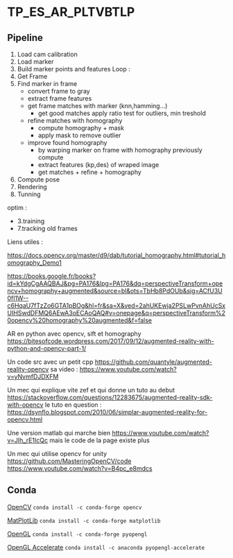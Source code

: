 # TP_ES_AR_PLTVBTLP







## Pipeline
1. Load cam calibration
2. Load marker
3. Build marker points and features
Loop :        
4. Get Frame
5. Find marker in frame
    * convert frame to gray
    * extract frame features 
    * get frame matches with marker (knn,hamming...)
        * get good matches apply ratio test for outliers, min treshold
    * refine matches with homography
        * compute homography + mask
        * apply mask to remove outlier
    * improve found homography
        * by warping marker on frame with homography previously compute
        * extract features (kp,des) of wraped image
        * get matches + refine + homography
6. Compute pose 
7. Rendering
8. Tunning


optim : 
+ 3.training
+ 7.tracking old frames




Liens utiles : 

https://docs.opencv.org/master/d9/dab/tutorial_homography.html#tutorial_homography_Demo1


https://books.google.fr/books?id=kYdgCgAAQBAJ&pg=PA176&lpg=PA176&dq=perspectiveTransform+opencv+homography+augmented&source=bl&ots=TbHb8PdOUb&sig=ACfU3U0fl1W--c6HqaU7fTzZo6GTA1pBOg&hl=fr&sa=X&ved=2ahUKEwja2PSLwPvnAhUcSxUIHSwdDFMQ6AEwA3oECAoQAQ#v=onepage&q=perspectiveTransform%20opencv%20homography%20augmented&f=false

AR en python avec opencv, sift et homography
https://bitesofcode.wordpress.com/2017/09/12/augmented-reality-with-python-and-opencv-part-1/


Un code src avec un petit cpp https://github.com/quantyle/augmented-reality-opencv
sa video :  https://www.youtube.com/watch?v=yNvmfDJDXFM

Un mec qui explique vite zef et qui donne un tuto au debut 
https://stackoverflow.com/questions/12283675/augmented-reality-sdk-with-opencv
le tuto en question :  https://dsynflo.blogspot.com/2010/06/simplar-augmented-reality-for-opencv.html

Une version matlab qui marche bien
https://www.youtube.com/watch?v=JIh_rE1IcQc
mais le code de la page existe plus

Un mec qui utilise opencv for unity
https://github.com/MasteringOpenCV/code
https://www.youtube.com/watch?v=B4pc_e8mdcs


## Conda

[OpenCV](https://anaconda.org/conda-forge/opencv)
`conda install -c conda-forge opencv`

[MatPlotLib](https://anaconda.org/conda-forge/matplotlib)
`conda install -c conda-forge matplotlib`

[OpenGL](https://anaconda.org/conda-forge/pyopengl)
`conda install -c conda-forge pyopengl`

[OpenGL Accelerate](https://anaconda.org/anaconda/pyopengl-accelerate)
`conda install -c anaconda pyopengl-accelerate`